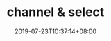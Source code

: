 ---
title: "channel & select"
date: 2019-07-23T10:37:14+08:00
draft: true
categories: ["go语言"]
tags: ["go语言"]
keywords: ["goroutine", "channel", "select"]

---